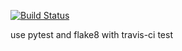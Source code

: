 [![Build Status](https://travis-ci.org/jangho/pytest_travis-ci_flake8.svg?branch=master)](https://travis-ci.org/jangho/pytest_travis-ci_flake8)

use pytest and flake8 with travis-ci test
